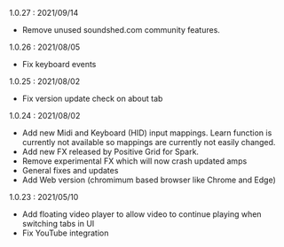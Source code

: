 1.0.27 : 2021/09/14
- Remove unused soundshed.com community features.

1.0.26 : 2021/08/05
- Fix keyboard events

1.0.25 : 2021/08/02
- Fix version update check on about tab

1.0.24 : 2021/08/02
- Add new Midi and Keyboard (HID) input mappings. Learn function is currently not available so mappings are currently not easily changed.
- Add new FX released by Positive Grid for Spark.
- Remove experimental FX which will now crash updated amps
- General fixes and updates
- Add Web version (chromimum based browser like Chrome and Edge)

1.0.23 : 2021/05/10
- Add floating video player to allow video to continue playing when switching tabs in UI
- Fix YouTube integration